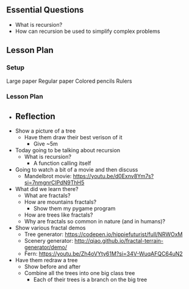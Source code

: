 ## Essential Questions

- What is recursion?
- How can recursion be used to simplify complex problems

## Lesson Plan

### Setup

Large paper
Regular paper
Colored pencils
Rulers

### Lesson Plan

- Reflection
    - 
- Show a picture of a tree
    - Have them draw their best verison of it
        - Give ~5m
- Today going to be talking about recursion
    - What is recursion?
        - A function calling itself
- Going to watch a bit of a movie and then discuss
    - Mandelbrot movie: https://youtu.be/d0Exnv8Ym7s?si=7nmgnrCIPdN9ThH5
- What did we learn there?
    - What are fractals?
    - How are mountains fractals?
        - Show them my pygame program
    - How are trees like fractals?
    - Why are fractals so common in nature (and in humans)?
- Show various fractal demos
    - Tree generator: https://codepen.io/hippiefuturist/full/NRWOxM
    - Scenery generator: http://qiao.github.io/fractal-terrain-generator/demo/
    - Fern: https://youtu.be/Zh4oVYty61M?si=34V-WuqAFQC64uN2
- Have them redraw a tree
    - Show before and after
    - Combine all the trees into one big class tree
        - Each of their trees is a branch on the big tree
